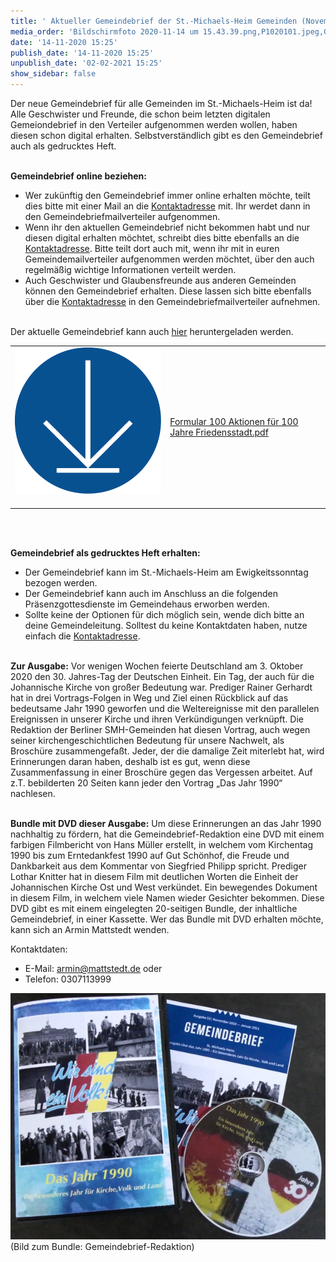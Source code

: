 ```yaml
---
title: ' Aktueller Gemeindebrief der St.-Michaels-Heim Gemeinden (November 2020)'
media_order: 'Bildschirmfoto 2020-11-14 um 15.43.39.png,P1020101.jpeg,Gemeindebrief 53_Digital.pdf,icon_herunterladen.png'
date: '14-11-2020 15:25'
publish_date: '14-11-2020 15:25'
unpublish_date: '02-02-2021 15:25'
show_sidebar: false
---
```


Der neue Gemeindebrief für alle Gemeinden im St.-Michaels-Heim ist da! Alle Geschwister und Freunde, die schon beim letzten digitalen Gemeiondebrief in den Verteiler aufgenommen werden wollen, haben diesen schon digital erhalten. Selbstverständlich gibt es den Gemeindebrief auch als gedrucktes Heft.
<br><br>

**Gemeindebrief online beziehen:**
* Wer zukünftig den Gemeindebrief immer online erhalten möchte, teilt dies bitte mit einer Mail an die [Kontaktadresse](https://smh-gemeinden.de/kontakt) mit. Ihr werdet dann in den Gemeindebriefmailverteiler aufgenommen.
* Wenn ihr den aktuellen Gemeindebrief nicht bekommen habt und nur diesen digital erhalten möchtet, schreibt dies bitte ebenfalls an die [Kontaktadresse](https://smh-gemeinden.de/kontakt). Bitte teilt dort auch mit, wenn ihr mit in euren Gemeindemailverteiler aufgenommen werden möchtet, über den auch regelmäßig wichtige Informationen verteilt werden.
* Auch Geschwister und Glaubensfreunde aus anderen Gemeinden können den Gemeindebrief erhalten. Diese lassen sich bitte ebenfalls über die [Kontaktadresse](https://smh-gemeinden.de/kontakt) in den Gemeindebriefmailverteiler aufnehmen.

<br>Der aktuelle Gemeindebrief kann auch [hier](Gemeindebrief%2053_Digital.pdf) heruntergeladen werden.<br>

|  |  |
| ------ | ----------- |
| [![](icon_herunterladen.png?cropResize=100,100)](Gemeindebrief%2053_Digital.pdf)<font color="white">.     .</font> | [Formular 100 Aktionen für 100 Jahre Friedensstadt.pdf](Gemeindebrief%2053_Digital.pdf) |
<br><br>

**Gemeindebrief als gedrucktes Heft erhalten:**
* Der Gemeindebrief kann im St.-Michaels-Heim am Ewigkeitssonntag bezogen werden.
* Der Gemeindebrief kann auch im Anschluss an die folgenden Präsenzgottesdienste im Gemeindehaus erworben werden.
* Sollte keine der Optionen für dich möglich sein, wende dich bitte an deine Gemeindeleitung. Solltest du keine Kontaktdaten haben, nutze einfach die [Kontaktadresse](https://smh-gemeinden.de/kontakt).
<br><br>

**Zur Ausgabe:**
Vor wenigen Wochen feierte Deutschland am 3. Oktober 2020 den 30. Jahres-Tag der Deutschen Einheit. 
Ein Tag, der auch für die Johannische Kirche von großer Bedeutung war. Prediger Rainer Gerhardt
hat in drei Vortrags-Folgen in Weg und Ziel einen Rückblick auf das bedeutsame Jahr 1990 geworfen und
die Weltereignisse mit den parallelen Ereignissen in unserer Kirche und ihren Verkündigungen verknüpft. Die Redaktion der Berliner SMH-Gemeinden hat diesen Vortrag, auch wegen seiner kirchengeschichtlichen Bedeutung für unsere Nachwelt, als Broschüre zusammengefaßt. Jeder, der die damalige Zeit miterlebt hat, wird  Erinnerungen daran haben, deshalb ist es gut, wenn diese Zusammenfassung in einer Broschüre gegen das Vergessen arbeitet. Auf z.T. bebilderten 20 Seiten kann jeder den Vortrag „Das Jahr 1990“ nachlesen.
<br><br>

**Bundle mit DVD dieser Ausgabe:**
Um diese Erinnerungen an das Jahr 1990 nachhaltig zu fördern, hat die Gemeindebrief-Redaktion eine DVD mit einem farbigen Filmbericht von Hans Müller erstellt, in welchem vom Kirchentag 1990 bis zum Erntedankfest 1990 auf Gut Schönhof, die Freude und Dankbarkeit aus dem Kommentar von Siegfried Philipp spricht. Prediger Lothar Knitter hat in diesem Film mit deutlichen Worten die Einheit der Johannischen Kirche Ost und West verkündet. Ein bewegendes Dokument in diesem Film, in welchem viele Namen wieder Gesichter bekommen.
Diese DVD gibt es mit einem eingelegten 20-seitigen Bundle, der inhaltliche Gemeindebrief, in einer Kassette. Wer das Bundle mit DVD erhalten möchte, kann sich an Armin Mattstedt wenden.

Kontaktdaten:
* E-Mail: armin@mattstedt.de oder
* Telefon: 0307113999

![](P1020101.jpeg)
(Bild zum Bundle: Gemeindebrief-Redaktion)